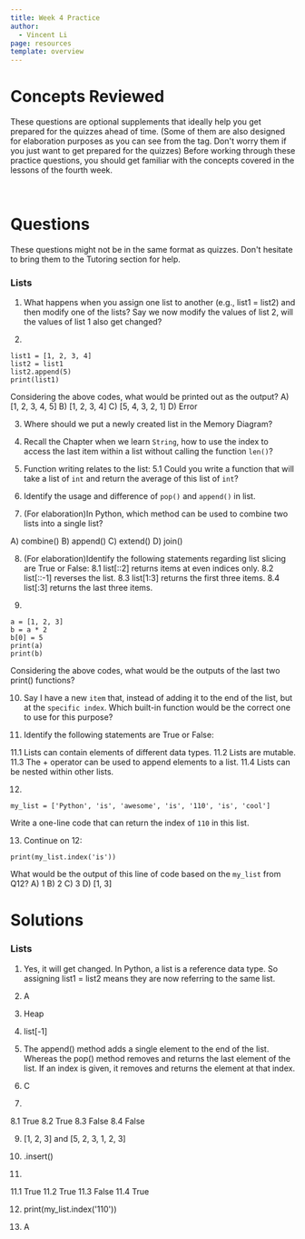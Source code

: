```yaml
---
title: Week 4 Practice
author:
  - Vincent Li
page: resources
template: overview
---
```


# Concepts Reviewed

These questions are optional supplements that ideally help you get prepared for the quizzes ahead of time. (Some of them are also designed for elaboration purposes as you can see from the tag. Don't worry them if you just want to get prepared for the quizzes) Before working through these practice questions, you should get familiar with the concepts covered in the lessons of the fourth week.

<br>

# Questions
These questions might not be in the same format as quizzes. Don't hesitate to bring them to the Tutoring section for help.

### Lists
1. What happens when you assign one list to another (e.g., list1 = list2) and then modify one of the lists? Say we now modify the values of list 2, will the values of list 1 also get changed?

2. 
~~~
list1 = [1, 2, 3, 4]
list2 = list1
list2.append(5)
print(list1)
~~~
Considering the above codes, what would be printed out as the output?
A) [1, 2, 3, 4, 5] B) [1, 2, 3, 4] C) [5, 4, 3, 2, 1] D) Error

3. Where should we put a newly created list in the Memory Diagram? 

4. Recall the Chapter when we learn `String`, how to use the index to access the last item within a list without calling the function `len()`?

5. Function writing relates to the list:
5.1 Could you write a function that will take a list of `int` and return the average of this list of `int`?

6. Identify the usage and difference of `pop()` and `append()` in list.

7. (For elaboration)In Python, which method can be used to combine two lists into a single list?

A) combine()
B) append()
C) extend()
D) join()

8. (For elaboration)Identify the following statements regarding list slicing are True or False:
8.1 list[::2] returns items at even indices only.
8.2 list[::-1] reverses the list.
8.3 list[1:3] returns the first three items.
8.4 list[:3] returns the last three items.

9. 
~~~
a = [1, 2, 3]
b = a * 2
b[0] = 5
print(a)
print(b)
~~~
Considering the above codes, what would be the outputs of the last two print() functions?

10. Say I have a new `item` that, instead of adding it to the end of the list, but at the `specific index`. Which built-in function would be the correct one to use for this purpose?

11. Identify the following statements are True or False:

11.1 Lists can contain elements of different data types.
11.2 Lists are mutable.
11.3 The + operator can be used to append elements to a list.
11.4 Lists can be nested within other lists.

12. 
~~~
my_list = ['Python', 'is', 'awesome', 'is', '110', 'is', 'cool']
~~~
Write a one-line code that can return the index of `110` in this list.

13. Continue on 12: 
~~~
print(my_list.index('is'))
~~~
What would be the output of this line of code based on the `my_list` from Q12?
A) 1
B) 2
C) 3
D) [1, 3]



# Solutions

### Lists
1. Yes, it will get changed. In Python, a list is a reference data type. So assigning list1 = list2 means they are now referring to the same list. 

2. A

3. Heap

4. list[-1]

6. The append() method adds a single element to the end of the list. Whereas the pop() method removes and returns the last element of the list. If an index is given, it removes and returns the element at that index.

7. C

8. 
8.1 True
8.2 True
8.3 False
8.4 False

9. [1, 2, 3] and [5, 2, 3, 1, 2, 3]

10. .insert()

11. 
11.1 True
11.2 True
11.3 False
11.4 True

12. print(my_list.index('110'))

13. A